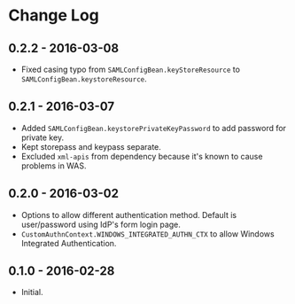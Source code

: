 # Change Log


## 0.2.2 - 2016-03-08

* Fixed casing typo from `SAMLConfigBean.keyStoreResource` to `SAMLConfigBean.keystoreResource`.

## 0.2.1 - 2016-03-07

* Added `SAMLConfigBean.keystorePrivateKeyPassword` to add password for private key.
* Kept storepass and keypass separate.
* Excluded `xml-apis` from dependency because it's known to cause problems in WAS.

## 0.2.0 - 2016-03-02

* Options to allow different authentication method. Default is user/password using IdP's form login page.
* `CustomAuthnContext.WINDOWS_INTEGRATED_AUTHN_CTX` to allow Windows Integrated Authentication.

## 0.1.0 - 2016-02-28

* Initial.
